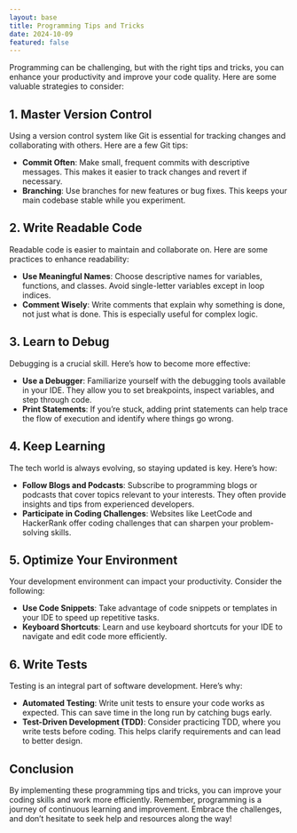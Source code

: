 ```yaml
---
layout: base
title: Programming Tips and Tricks
date: 2024-10-09
featured: false
---
```


Programming can be challenging, but with the right tips and tricks, you can enhance your productivity and improve your code quality. Here are some valuable strategies to consider:

## 1. Master Version Control

Using a version control system like Git is essential for tracking changes and collaborating with others. Here are a few Git tips:
- **Commit Often**: Make small, frequent commits with descriptive messages. This makes it easier to track changes and revert if necessary.
- **Branching**: Use branches for new features or bug fixes. This keeps your main codebase stable while you experiment.

## 2. Write Readable Code

Readable code is easier to maintain and collaborate on. Here are some practices to enhance readability:
- **Use Meaningful Names**: Choose descriptive names for variables, functions, and classes. Avoid single-letter variables except in loop indices.
- **Comment Wisely**: Write comments that explain why something is done, not just what is done. This is especially useful for complex logic.

## 3. Learn to Debug

Debugging is a crucial skill. Here’s how to become more effective:
- **Use a Debugger**: Familiarize yourself with the debugging tools available in your IDE. They allow you to set breakpoints, inspect variables, and step through code.
- **Print Statements**: If you’re stuck, adding print statements can help trace the flow of execution and identify where things go wrong.

## 4. Keep Learning

The tech world is always evolving, so staying updated is key. Here’s how:
- **Follow Blogs and Podcasts**: Subscribe to programming blogs or podcasts that cover topics relevant to your interests. They often provide insights and tips from experienced developers.
- **Participate in Coding Challenges**: Websites like LeetCode and HackerRank offer coding challenges that can sharpen your problem-solving skills.

## 5. Optimize Your Environment

Your development environment can impact your productivity. Consider the following:
- **Use Code Snippets**: Take advantage of code snippets or templates in your IDE to speed up repetitive tasks.
- **Keyboard Shortcuts**: Learn and use keyboard shortcuts for your IDE to navigate and edit code more efficiently.

## 6. Write Tests

Testing is an integral part of software development. Here’s why:
- **Automated Testing**: Write unit tests to ensure your code works as expected. This can save time in the long run by catching bugs early.
- **Test-Driven Development (TDD)**: Consider practicing TDD, where you write tests before coding. This helps clarify requirements and can lead to better design.

## Conclusion

By implementing these programming tips and tricks, you can improve your coding skills and work more efficiently. Remember, programming is a journey of continuous learning and improvement. Embrace the challenges, and don’t hesitate to seek help and resources along the way!
